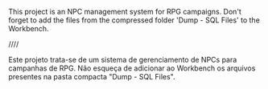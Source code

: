 This project is an NPC management system for RPG campaigns.
Don't forget to add the files from the compressed folder 'Dump - SQL Files' to the Workbench.

////

Este projeto trata-se de um sistema de gerenciamento de NPCs para campanhas de RPG.
Não esqueça de adicionar ao Workbench os arquivos presentes na pasta compacta "Dump - SQL Files".

